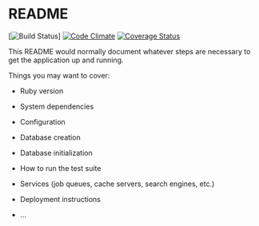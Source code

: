# README

[![Build Status](https://codeship.com/projects/67f5ca00-32ff-0136-6fb9-0e05c0ab05bf/status?branch=master)]
[![Code Climate](https://codeclimate.com/github/sfrunza/sweet-cake-app/badges/gpa.svg)](https://codeclimate.com/github/sfrunza/sweet-cake-app)
[![Coverage Status](https://coveralls.io/repos/github/sfrunza/sweet-cake-app/badge.svg?branch=master)](https://coveralls.io/github/sfrunza/sweet-cake-app?branch=master)


This README would normally document whatever steps are necessary to get the
application up and running.

Things you may want to cover:

* Ruby version

* System dependencies

* Configuration

* Database creation

* Database initialization

* How to run the test suite

* Services (job queues, cache servers, search engines, etc.)

* Deployment instructions

* ...
